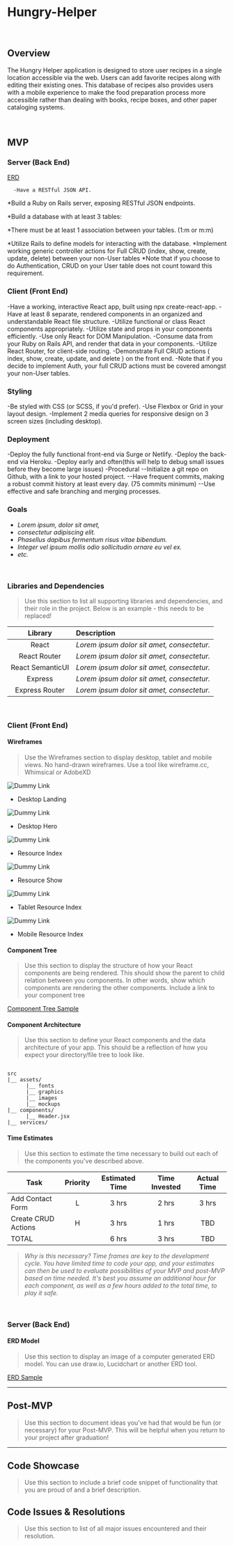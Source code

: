 # Hungry-Helper


<br>

## Overview

The Hungry Helper application is designed to store user recipes in a single location accessible via the web.  Users can add favorite recipes along with editing their existing ones.  This database of recipes also provides users with a mobile experience to make the food preparation process more accessible rather than dealing with books, recipe boxes, and other paper cataloging systems.

<br>

## MVP

### Server (Back End)

[ERD](https://app.diagrams.net/#G1DxRbBaogC2GKdNGca_rTGVlzc2WwzJ62)

      -Have a RESTful JSON API.

*Build a Ruby on Rails server, exposing RESTful JSON endpoints.

*Build a database with at least 3 tables:

*There must be at least 1 association between your tables. (1:m or m:m)

*Utilize Rails to define models for interacting with the database.
*Implement working generic controller actions for Full CRUD (index, show, create, update, delete) between your non-User tables
*Note that if you choose to do Authentication, CRUD on your User table does not count toward this requirement.

### Client (Front End)
-Have a working, interactive React app, built using npx create-react-app.
-Have at least 8 separate, rendered components in an organized and understandable React file structure.
-Utilize functional or class React components appropriately.
-Utilize state and props in your components efficiently.
-Use only React for DOM Manipulation.
-Consume data from your Ruby on Rails API, and render that data in your components.
-Utilize React Router, for client-side routing.
-Demonstrate Full CRUD actions ( index, show, create, update, and delete ) on the front end.
-Note that if you decide to implement Auth, your full CRUD actions must be covered amongst your non-User tables.

### Styling
-Be styled with CSS (or SCSS, if you'd prefer).
-Use Flexbox or Grid in your layout design.
-Implement 2 media queries for responsive design on 3 screen sizes (including desktop).

### Deployment
-Deploy the fully functional front-end via Surge or Netlify.
-Deploy the back-end via Heroku.
-Deploy early and often(this will help to debug small issues before they become large issues)
-Procedural
--Initialize a git repo on Github, with a link to your hosted project.
--Have frequent commits, making a robust commit history at least every day. (75 commits minimum)
--Use effective and safe branching and merging processes.
<br>

### Goals

- _Lorem ipsum, dolor sit amet,_
- _consectetur adipiscing elit._
- _Phasellus dapibus fermentum risus vitae bibendum._
- _Integer vel ipsum mollis odio sollicitudin ornare eu vel ex._
- _etc._

<br>

### Libraries and Dependencies

> Use this section to list all supporting libraries and dependencies, and their role in the project. Below is an example - this needs to be replaced!

|     Library      | Description                                |
| :--------------: | :----------------------------------------- |
|      React       | _Lorem ipsum dolor sit amet, consectetur._ |
|   React Router   | _Lorem ipsum dolor sit amet, consectetur._ |
| React SemanticUI | _Lorem ipsum dolor sit amet, consectetur._ |
|     Express      | _Lorem ipsum dolor sit amet, consectetur._ |
|  Express Router  | _Lorem ipsum dolor sit amet, consectetur._ |

<br>

### Client (Front End)

#### Wireframes

> Use the Wireframes section to display desktop, tablet and mobile views. No hand-drawn wireframes. Use a tool like wireframe.cc, Whimsical or AdobeXD

![Dummy Link](url)

- Desktop Landing

![Dummy Link](url)

- Desktop Hero

![Dummy Link](url)

- Resource Index

![Dummy Link](url)

- Resource Show

![Dummy Link](url)

- Tablet Resource Index

![Dummy Link](url)

- Mobile Resource Index

#### Component Tree

> Use this section to display the structure of how your React components are being rendered. This should show the parent to child relation between you components. In other words, show which components are rendering the other components. Include a link to your component tree

[Component Tree Sample](https://gist.git.generalassemb.ly/davidtwhitlatch/414107e2560ae0bb65e233570f2fe056#file-component-tree-png)

#### Component Architecture

> Use this section to define your React components and the data architecture of your app. This should be a reflection of how you expect your directory/file tree to look like. 

``` structure

src
|__ assets/
      |__ fonts
      |__ graphics
      |__ images
      |__ mockups
|__ components/
      |__ Header.jsx
|__ services/

```

#### Time Estimates

> Use this section to estimate the time necessary to build out each of the components you've described above.

| Task                | Priority | Estimated Time | Time Invested | Actual Time |
| ------------------- | :------: | :------------: | :-----------: | :---------: |
| Add Contact Form    |    L     |     3 hrs      |     2 hrs     |    3 hrs    |
| Create CRUD Actions |    H     |     3 hrs      |     1 hrs     |     TBD     |
| TOTAL               |          |     6 hrs      |     3 hrs     |     TBD     |

> _Why is this necessary? Time frames are key to the development cycle. You have limited time to code your app, and your estimates can then be used to evaluate possibilities of your MVP and post-MVP based on time needed. It's best you assume an additional hour for each component, as well as a few hours added to the total time, to play it safe._

<br>

### Server (Back End)

#### ERD Model

> Use this section to display an image of a computer generated ERD model. You can use draw.io, Lucidchart or another ERD tool.

[ERD Sample](https://drive.google.com/file/d/1kLyQTZqfcA4jjKWQexfEkG2UspyclK8Q/view)
<br>

***

## Post-MVP

> Use this section to document ideas you've had that would be fun (or necessary) for your Post-MVP. This will be helpful when you return to your project after graduation!

***

## Code Showcase

> Use this section to include a brief code snippet of functionality that you are proud of and a brief description.

## Code Issues & Resolutions

> Use this section to list of all major issues encountered and their resolution.
